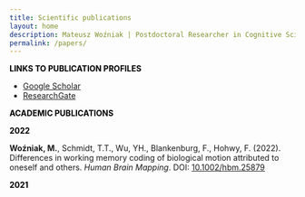 ```yaml
---
title: Scientific publications
layout: home
description: Mateusz Woźniak | Postdoctoral Researcher in Cognitive Science | Central European University
permalink: /papers/
---
```


<p><span style="color: #000000;"><strong>LINKS TO PUBLICATION PROFILES</strong></span></p>
<ul>
  <p style="text-align:center">
<li><a href="https://scholar.google.de/citations?user=LDYVfiQAAAAJ&hl=en">Google Scholar</a></li>
<li><a href="https://www.researchgate.net/profile/Mateusz-Wozniak-6">ResearchGate</a></li>
</p>
</ul>

<p><span style="color: #000000;"><strong>ACADEMIC PUBLICATIONS</strong></span></p>

<p><span style="color: #000000;"><strong>2022</strong></span></p>
<p><strong>Woźniak, M.</strong>, Schmidt, T.T., Wu, YH., Blankenburg, F., Hohwy, F. (2022). Differences in working memory coding of biological motion attributed to oneself and others. <em>Human Brain Mapping</em>. DOI: <a href="https://doi.org/10.1002/hbm.25879">10.1002/hbm.25879</a></p>

<p><span style="color: #000000;"><strong>2021</strong></span></p>
